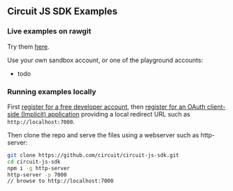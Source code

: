 ## Circuit JS SDK Examples

### Live examples on rawgit

Try them [here](https://rawgit.com/circuit/circuit-js-sdk/master/examples/index.html).

Use your own sandbox account, or one of the playground accounts:
* todo



### Running examples locally

First [register for a free developer account](https://www.circuit.com/web/developers/registration), then [register for an OAuth client-side (Implicit) application](https://circuit.github.io/oauth) providing a local redirect URL such as `http://localhost:7000`.

Then clone the repo and serve the files using a webserver such as http-server:
```bash
git clone https://github.com/circuit/circuit-js-sdk.git
cd circuit-js-sdk
npm i -g http-server
http-server -p 7000
// browse to http://localhost:7000
```